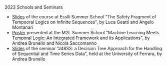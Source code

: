 2023 Schools and Seminars

* [Slides](https://github.com/dslab-uniud/teaching/blob/main/seminars/2023/esslli2023.pdf) of the course at Esslli Summer School "The Safety Fragment of Tempooral Logics on Infinite Sequences", by Luca Geatti and Angelo Montanari
* [Poster](https://github.com/dslab-uniud/teaching/blob/main/seminars/2023/Poster___M2L_2023.pdf) presented at the M2L Summer School "Machine Learning Meets Temporal Logic: An Integrated Framework and its Applications", by Andrea Brunello and Nicola Saccomanno 
* [Slides](https://github.com/dslab-uniud/teaching/blob/main/seminars/2023/J48SS___Ferrara__2023.pdf) of the seminar "J48SS: a Decision Tree Approach for the Handling of Sequential and Time Series Data", held at the University of Ferrara, by Andrea Brunello
